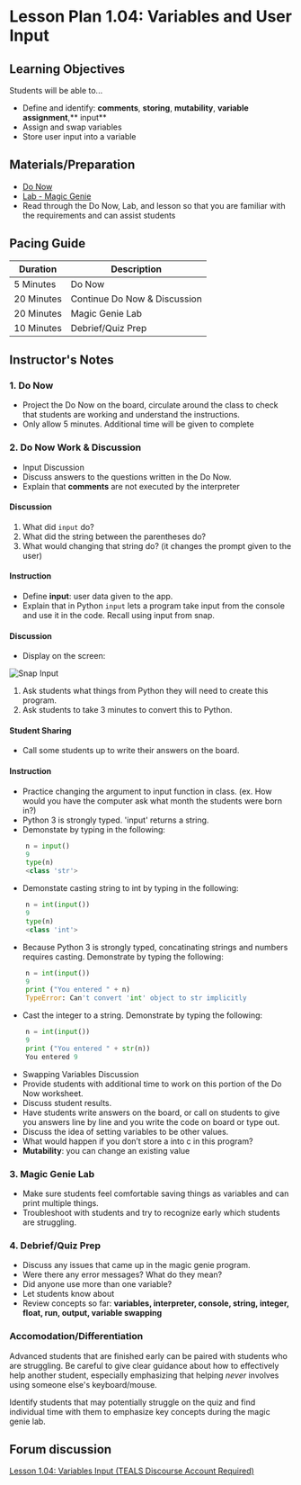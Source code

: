 # Lesson Plan 1.04: Variables and User Input

## Learning Objectives
Students will be able to... 
* Define and identify: **comments**, **storing**, **mutability**, **variable assignment**,** input**
* Assign and swap variables
* Store user input into a variable

## Materials/Preparation
* [Do Now] 
* [Lab - Magic Genie]
* Read through the Do Now, Lab, and lesson so that you are familiar with the requirements and can assist students

## Pacing Guide
| **Duration**   |     **Description**    |
| ---------- | ------------------ |
| 5 Minutes  | Do Now             |
| 20 Minutes  | Continue Do Now & Discussion |
| 20 Minutes | Magic Genie Lab|
| 10 Minutes | Debrief/Quiz Prep         |

## Instructor's Notes

### 1. Do Now
* Project the Do Now on the board, circulate around the class to check that students are working and understand the instructions. 
* Only allow 5 minutes. Additional time will be given to complete

### 2. Do Now Work & Discussion
* Input Discussion
* Discuss answers to the questions written in the Do Now. 
* Explain that **comments** are not executed by the interpreter

#### Discussion
1. What did `input` do? 
2. What did the string between the parentheses do? 
3. What would changing that string do? (it changes the prompt given to the user) 

#### Instruction
* Define **input**: user data given to the app. 
* Explain that in Python `input` lets a program take input from the console and use it in the code. Recall using input from snap.

#### Discussion
* Display on the screen: 

![Snap Input](snap_input.png)

1. Ask students what things from Python they will need to create this program. 
2. Ask students to take 3 minutes to convert this to Python.

#### Student Sharing
* Call some students up to write their answers on the board.

#### Instruction
* Practice changing the argument to input function in class. (ex. How would you have the computer ask what month the students were born in?)
* Python 3 is strongly typed.  'input' returns a string. 
* Demonstate by typing in the following:
```python
	n = input()
	9
	type(n)
	<class 'str'>
```
* Demonstate casting string to int by typing in the following:
```python
	n = int(input())
	9
	type(n)
	<class 'int'>
```
* Because Python 3 is strongly typed, concatinating strings and numbers requires casting.  Demonstrate by typing the following:
		
```python
	n = int(input())
	9
	print ("You entered " + n)
	TypeError: Can't convert 'int' object to str implicitly
```
* Cast the integer to a string. Demonstrate by typing the following:

```python
	n = int(input())
	9
	print ("You entered " + str(n))
	You entered 9
```

* Swapping Variables Discussion
* Provide students with additional time to work on this portion of the Do Now worksheet. 
* Discuss student results.
* Have students write answers on the board, or call on students to give you answers line by line and you write the code on board or type out. 
* Discuss the idea of setting variables to be other values. 
* What would happen if you don’t store a into c in this program? 
* **Mutability**: you can change an existing value

### 3. Magic Genie Lab
* Make sure students feel comfortable saving things as variables and can print multiple things.
* Troubleshoot with students and try to recognize early which students are struggling.

### 4.	Debrief/Quiz Prep
* Discuss any issues that came up in the magic genie program.
* Were there any error messages? What do they mean?
* Did anyone use more than one variable? 
* Let students know about 
* Review concepts so far: **variables, interpreter, console, string, integer, float, run, output, variable swapping**

### Accomodation/Differentiation
Advanced students that are finished early can be paired with students who are struggling. Be careful to give clear guidance about how to effectively help another student, especially emphasizing that helping *never* involves using someone else's keyboard/mouse.

Identify students that may potentially struggle on the quiz and find individual time with them to emphasize key concepts during the magic genie lab. 

[Do Now]:do_now.md
[Lab - Magic Genie]:lab.md

## Forum discussion
[Lesson 1.04: Variables Input (TEALS Discourse Account Required)](https://forums.tealsk12.org/c/2nd-semester-unit-1/1-04-variables-input)

